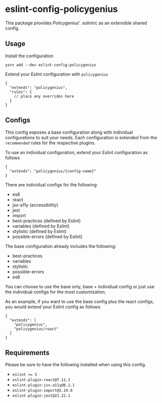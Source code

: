 # eslint-config-policygenius

This package provides Policygenius' .eslintrc as an extensible shared config.

## Usage

Install the configuration

`yarn add --dev eslint-config-policygenius`

Extend your Eslint configuration with `policygenius`

```
{
  "extends": "policygenius",
  "rules": {
    // place any overrides here
  }
}
```

## Configs

This config exposes a base configuration along with individual configurations to suit your needs. Each configuration is extended from the `recommended` rules for the respective plugins.

To use an individual configuration, extend your Eslint configuration as follows

```
{
  "extends": "policygenius/{config-name}"
}
```

There are individual configs for the following:
- es6
- react
- jsx-a11y (accessibility)
- jest
- import
- best-practices (defined by Eslint)
- variables (defined by Eslint)
- stylistic (defined by Eslint)
- possible-errors (defined by Eslint)

The base configuration already includes the following:
- best-practices
- variables
- stylistic
- possible-errors
- es6

You can choose to use the base only, base + individual config or just use the individual configs for the most customization.

As an example, if you want to use the base config plus the react configs, you would extend your Eslint config as follows:

```
{
  "extends": [
    "policygenius",
    "policygenius/react"
  ]
}
```

## Requirements

Please be sure to have the following installed when using this config.

- `eslint >= 5`
- `eslint-plugin-react@7.11.1`
- `eslint-plugin-jsx-a11y@6.1.1`
- `eslint-plugin-import@2.14.0`
- `eslint-plugin-jest@21.22.1`
